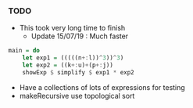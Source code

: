 ### TODO
- This took very long time to finish 
    - Update 15/07/19 : Much faster
```haskell
main = do
    let exp1 = (((((n+:l))^3))^3)
    let exp2 = ((k+:u)+(p+:j))
    showExp $ simplify $ exp1 * exp2
```
- Have a collections of lots of expressions for testing 
- makeRecursive use topological sort
